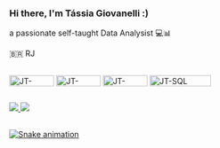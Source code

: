 ### Hi there, I'm Tássia Giovanelli :)
a passionate self-taught Data Analysist 💻📊

🇧🇷 RJ


##

<div style="display: inline_block">
  <img align="center" alt="JT-PowerBI" height="20" width="80" src="https://img.shields.io/badge/-Power%20BI-black?style=plastic&logo=Power-BI">
  <img align="center" alt="JT-Tableau" height="20" width="80" src="https://img.shields.io/badge/-Tableau-black?style=plastic&logo=Tableau">
  <img align="center" alt="JT-Python" height="20" width="80" src="https://img.shields.io/badge/-Python-black?style=plastic-square&logo=Python">
  <img align="center" alt="JT-SQL" height="20" width="110" src="https://img.shields.io/badge/Microsoft_SQL_Server-CC2927?style=for-the-badge&logo=microsoft-sql-server&logoColor=white">

</div>


##

<div>
  <a href="https://www.linkedin.com/in/tassiagiovanelli/" target="_blank"><img src="https://img.shields.io/badge/-LinkedIn-%230077B5?style=for-the-badge&logo=linkedin&logoColor=white" target="_blank"/>
  <a href = "mailto:tassiagiovanelli96@gmail.com"><img src="https://img.shields.io/badge/Gmail-D14836?style=for-the-badge&logo=gmail&logoColor=white" target="_blank"/>
</div>
    
##    
    
![Snake animation](https://github.com/tassiagiovanelli/tassiagiovanelli/blob/output/github-contribution-grid-snake.svg)
